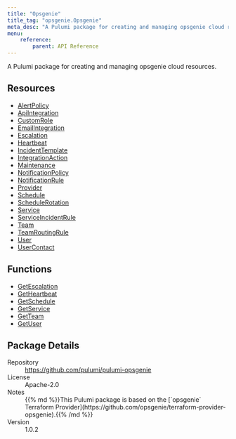 ```yaml
---
title: "Opsgenie"
title_tag: "opsgenie.Opsgenie"
meta_desc: "A Pulumi package for creating and managing opsgenie cloud resources."
menu:
    reference:
        parent: API Reference
---
```


<!-- WARNING: this file was generated by Pulumi Docs Generator. -->
<!-- Do not edit by hand unless you're certain you know what you are doing! -->

A Pulumi package for creating and managing opsgenie cloud resources.

<h2 id="resources">Resources</h2>
<ul class="api">
    <li><a href="alertpolicy" title="AlertPolicy"><span class="symbol resource"></span>AlertPolicy</a></li>
    <li><a href="apiintegration" title="ApiIntegration"><span class="symbol resource"></span>ApiIntegration</a></li>
    <li><a href="customrole" title="CustomRole"><span class="symbol resource"></span>CustomRole</a></li>
    <li><a href="emailintegration" title="EmailIntegration"><span class="symbol resource"></span>EmailIntegration</a></li>
    <li><a href="escalation" title="Escalation"><span class="symbol resource"></span>Escalation</a></li>
    <li><a href="heartbeat" title="Heartbeat"><span class="symbol resource"></span>Heartbeat</a></li>
    <li><a href="incidenttemplate" title="IncidentTemplate"><span class="symbol resource"></span>IncidentTemplate</a></li>
    <li><a href="integrationaction" title="IntegrationAction"><span class="symbol resource"></span>IntegrationAction</a></li>
    <li><a href="maintenance" title="Maintenance"><span class="symbol resource"></span>Maintenance</a></li>
    <li><a href="notificationpolicy" title="NotificationPolicy"><span class="symbol resource"></span>NotificationPolicy</a></li>
    <li><a href="notificationrule" title="NotificationRule"><span class="symbol resource"></span>NotificationRule</a></li>
    <li><a href="provider" title="Provider"><span class="symbol resource"></span>Provider</a></li>
    <li><a href="schedule" title="Schedule"><span class="symbol resource"></span>Schedule</a></li>
    <li><a href="schedulerotation" title="ScheduleRotation"><span class="symbol resource"></span>ScheduleRotation</a></li>
    <li><a href="service" title="Service"><span class="symbol resource"></span>Service</a></li>
    <li><a href="serviceincidentrule" title="ServiceIncidentRule"><span class="symbol resource"></span>ServiceIncidentRule</a></li>
    <li><a href="team" title="Team"><span class="symbol resource"></span>Team</a></li>
    <li><a href="teamroutingrule" title="TeamRoutingRule"><span class="symbol resource"></span>TeamRoutingRule</a></li>
    <li><a href="user" title="User"><span class="symbol resource"></span>User</a></li>
    <li><a href="usercontact" title="UserContact"><span class="symbol resource"></span>UserContact</a></li>
</ul>

<h2 id="functions">Functions</h2>
<ul class="api">
    <li><a href="getescalation" title="GetEscalation"><span class="symbol function"></span>GetEscalation</a></li>
    <li><a href="getheartbeat" title="GetHeartbeat"><span class="symbol function"></span>GetHeartbeat</a></li>
    <li><a href="getschedule" title="GetSchedule"><span class="symbol function"></span>GetSchedule</a></li>
    <li><a href="getservice" title="GetService"><span class="symbol function"></span>GetService</a></li>
    <li><a href="getteam" title="GetTeam"><span class="symbol function"></span>GetTeam</a></li>
    <li><a href="getuser" title="GetUser"><span class="symbol function"></span>GetUser</a></li>
</ul>

<h2 id="package-details">Package Details</h2>
<dl class="package-details">
	<dt>Repository</dt>
	<dd><a href="https://github.com/pulumi/pulumi-opsgenie">https://github.com/pulumi/pulumi-opsgenie</a></dd>
	<dt>License</dt>
	<dd>Apache-2.0</dd>
	<dt>Notes</dt>
	<dd>{{% md %}}This Pulumi package is based on the [`opsgenie` Terraform Provider](https://github.com/opsgenie/terraform-provider-opsgenie).{{% /md %}}</dd>
	<dt>Version</dt>
	<dd>1.0.2</dd>
</dl>

